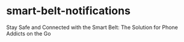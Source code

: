 # smart-belt-notifications
Stay Safe and Connected with the Smart Belt: The Solution for Phone Addicts on the Go
